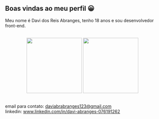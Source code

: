 ## Boas vindas ao meu perfil 😀
Meu nome é Davi dos Reis Abranges, tenho 18 anos e sou desenvolvedor front-end.



<br>

<!-- GITHUB STATUS -->
<div align="center">
  <img height="180em" src="https://github-readme-stats.vercel.app/api?username=DaviAbranges&show_icons=true&theme=dark&include_all_commits=true&count_private=true"/>
  <img height="180em" src="https://github-readme-stats.vercel.app/api/top-langs/?username=DaviAbranges&layout=compact&langs_count=10&theme=dark"/>

  <!-- TEMAS: dark, radical, merko, gruvbox, tokyonight, onedark, cobalt, synthwave, highcontrast, dracula -->
</div>

<br>

email para contato: daviabrabranges123@gmail.com 
<br>
linkedin: www.linkedin.com/in/davi-abranges-076191262
